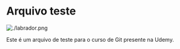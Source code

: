# Arquivo teste

![./labrador.png](labrador)

Este é um arquivo de teste para o curso de Git presente na Udemy.